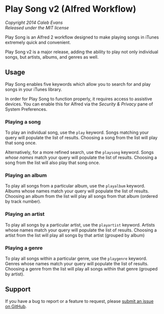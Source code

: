 # Play Song v2 (Alfred Workflow)

*Copyright 2014 Caleb Evans*  
*Released under the MIT license*

Play Song is an Alfred 2 workflow designed to make playing songs in iTunes extremely quick and convenient.

Play Song v2 is a major release, adding the ability to play not only individual songs, but artists, albums, and genres as well.

## Usage

Play Song enables five keywords which allow you to search for and play songs in your iTunes library.

In order for Play Song to function properly, it requires access to assistive devices. You can enable this for Alfred via the *Security & Privacy* pane of System Preferences.

### Playing a song

To play an individual song, use the `play` keyword. Songs matching your query will populate the list of results. Choosing a song from the list will play that song once.

Alternatively, for a more refined search, use the `playsong` keyword. Songs *whose names* match your query will populate the list of results. Choosing a song from the list will also play that song once.

### Playing an album

To play all songs from a particular album, use the `playalbum` keyword. Albums whose names match your query will populate the list of results. Choosing an album from the list will play all songs from that album (ordered by track number).

### Playing an artist

To play all songs by a particular artist, use the `playartist` keyword. Artists whose names match your query will populate the list of results. Choosing a artist from the list will play all songs by that artist (grouped by album)

### Playing a genre

To play all songs within a particular genre, use the `playgenre` keyword. Genres whose names match your query will populate the list of results. Choosing a genre from the list will play all songs within that genre (grouped by artist).

## Support

If you have a bug to report or a feature to request, please [submit an issue on GitHub](https://github.com/caleb531/alfred-playsong/issues).